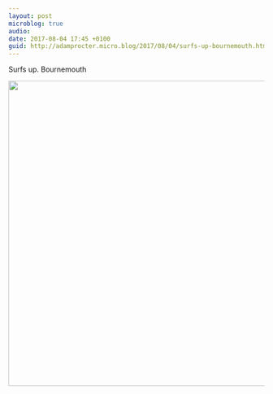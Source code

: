```yaml
---
layout: post
microblog: true
audio: 
date: 2017-08-04 17:45 +0100
guid: http://adamprocter.micro.blog/2017/08/04/surfs-up-bournemouth.html
---
```

Surfs up. Bournemouth

<img src="http://discursive.adamprocter.co.uk/uploads/2017/dd57b9ee54.jpg" width="600" height="600" />
